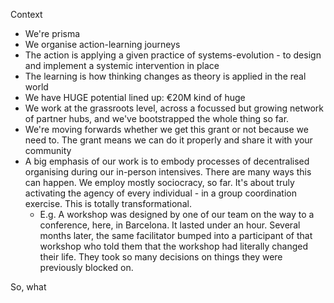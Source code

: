 Context
- We're prisma
- We organise action-learning journeys
- The action is applying a given practice of systems-evolution - to design and implement a systemic intervention in place
- The learning is how thinking changes as theory is applied in the real world
- We have HUGE potential lined up: €20M kind of huge
- We work at the grassroots level, across a focussed but growing network of partner hubs, and we've bootstrapped the whole thing so far.
- We're moving forwards whether we get this grant or not because we need to. The grant means we can do it properly and share it with your community
- A big emphasis of our work is to embody processes of decentralised organising during our in-person intensives. There are many ways this can happen. We employ mostly sociocracy, so far. It's about truly activating the agency of every individual - in a group coordination exercise. This is totally transformational. 
	- E.g. A workshop was designed by one of our team on the way to a conference, here, in Barcelona. It lasted under an hour. Several months later, the same facilitator bumped into a participant of that workshop who told them that the workshop had literally changed their life. They took so many decisions on things they were previously blocked on.

So, what 